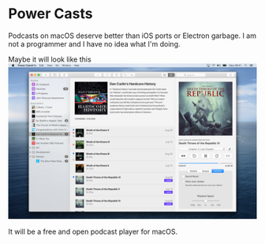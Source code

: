 # Power Casts

Podcasts on macOS deserve better than iOS ports or Electron garbage. I am not a programmer and I have no idea what I'm doing.

Maybe it will look like this
![Power Casts mockup](Technotes/Images/mockup.png)

It will be a free and open podcast player for macOS. 

